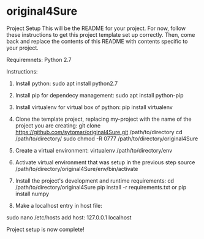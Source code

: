 # original4Sure

Project Setup
This will be the README for your project. For now, follow these instructions to get this project template set up correctly. Then, come back and replace the contents of this README with contents specific to your project.

Requiremnets:
	Python 2.7

Instructions:
1) Install python:
sudo apt install python2.7

2) Install pip for dependecy management:
sudo apt install python-pip

3) Install virtualenv for virtual box of python:
pip install virtualenv

4) Clone the template project, replacing my-project with the name of the project you are creating:
git clone https://github.com/sytomar/original4Sure.git /path/to/directory
cd /path/to/directory/
sudo chmod -R 0777 /path/to/directory/original4Sure

5) Create a virtual environment:
virtualenv /path/to/directory/env

6) Activate virtual environment that was setup in the previous step
source /path/to/directory/original4Sure/env/bin/activate

7) Install the project's development and runtime requirements:
cd /path/to/directory/original4Sure
pip install -r requirements.txt
	or
pip install numpy

8) Make a localhost entry in host file:

sudo nano /etc/hosts
add host: 
127.0.0.1	localhost

Project setup is now complete!





